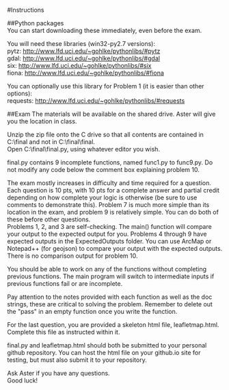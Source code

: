 #Instructions  
  
##Python packages  
You can start downloading these immediately, even before the exam.  
  
You will need these libraries (win32-py2.7 versions):  
pytz: http://www.lfd.uci.edu/~gohlke/pythonlibs/#pytz  
gdal: http://www.lfd.uci.edu/~gohlke/pythonlibs/#gdal  
six: http://www.lfd.uci.edu/~gohlke/pythonlibs/#six  
fiona: http://www.lfd.uci.edu/~gohlke/pythonlibs/#fiona  
  
You can optionally use this library for Problem 1 (it is easier than other options):  
requests: http://www.lfd.uci.edu/~gohlke/pythonlibs/#requests  
  
##Exam
The materials will be available on the shared drive. Aster will give you the location in class.  
  
Unzip the zip file onto the C drive so that all contents are contained in C:\final and not in C:\final\final.  
Open C:\final\final.py, using whatever editor you wish.  

final.py contains 9 incomplete functions, named func1.py to func9.py. Do not modify any code below the comment box explaining problem 10.  

The exam mostly increases in difficulty and time required for a question. Each question is 10 pts, with 10 pts for a complete answer and partial credit depending on how complete your logic is otherwise (be sure to use comments to demonstrate this).  Problem 7 is much more simple than its location in the exam, and problem 9 is relatively simple. You can do both of these before other questions.    
Problems 1, 2, and 3 are self-checking. The main() function will compare your output to the expected output for you.   Problems 4 through 9 have expected outputs in the ExpectedOutputs folder. You can use ArcMap or Notepad++ (for geojson) to compare your output with the expected outputs.  
There is no comparison output for problem 10.  
  
You should be able to work on any of the functions without completing previous functions. The main program will switch to intermediate inputs if previous functions fail or are incomplete.  
  
Pay attention to the notes provided with each function as well as the doc strings, these are critical to solving the problem. Remember to delete out the "pass" in an empty function once you write the function.  
  
For the last question, you are provided a skeleton html file, leafletmap.html.  
Complete this file as instructed within it.  
  
final.py and leafletmap.html should both be submitted to your personal github repository. You can host the html file on your github.io site for testing, but must also submit it to your repository.  
  
Ask Aster if you have any questions.  
Good luck!  

